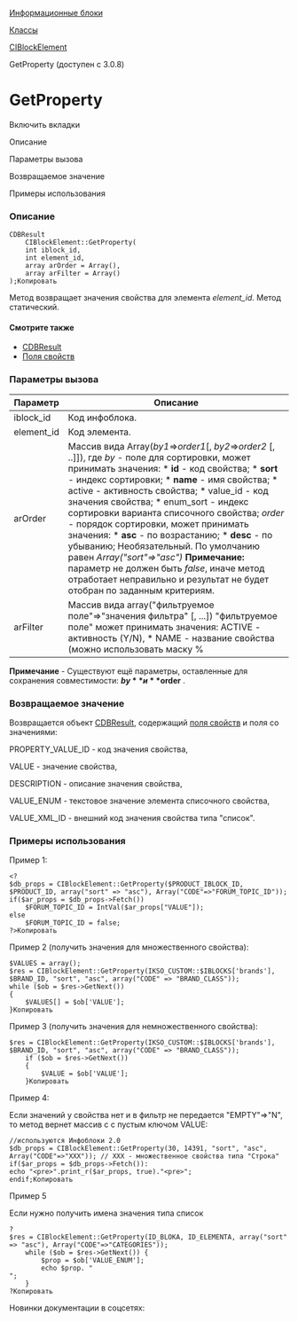 [Информационные блоки](/api_help/iblock/index.php)

[Классы](/api_help/iblock/classes/index.php)

[CIBlockElement](/api_help/iblock/classes/ciblockelement/index.php)

GetProperty (доступен с 3.0.8)

GetProperty
===========

Включить вкладки

Описание

Параметры вызова

Возвращаемое значение

Примеры использования

### Описание

```
CDBResult
	CIBlockElement::GetProperty(
	int iblock_id,
	int element_id,
	array arOrder = Array(),
	array arFilter = Array()
);Копировать
```

Метод возвращает значения свойства для элемента *element\_id*. Метод статический.

#### Смотрите также

* [CDBResult](/api_help/main/reference/cdbresult/index.php)
* [Поля свойств](/api_help/iblock/fields.php#fproperty)

### Параметры вызова

| Параметр | Описание |
| --- | --- |
| iblock\_id | Код инфоблока. |
| element\_id | Код элемента. |
| arOrder | Массив вида Array(*by1*=>*order1*[, *by2*=>*order2* [, ..]]), где *by* - поле для сортировки, может принимать значения:  * **id** - код свойства; * **sort** - индекс сортировки; * **name** - имя свойства; * active - активность свойства; * value\_id - код значения свойства; * enum\_sort - индекс сортировки варианта списочного свойства;  *order* - порядок сортировки, может принимать значения:  * **asc** - по возрастанию; * **desc** - по убыванию;  Необязательный. По умолчанию равен *Array("sort"=>"asc")*  **Примечание:** параметр не должен быть *false*, иначе метод отработает неправильно и результат не будет отобран по заданным критериям. |
| arFilter | Массив вида array("фильтруемое поле"=>"значения фильтра" [, ...]) "фильтруемое поле" может принимать значения: ACTIVE - активность (Y/N),    * NAME - название свойства (можно использовать маску %|\_), * ID - код свойства, * ACTIVE - активность (Y|N), * SEARCHABLE - участвует в поиске или нет (Y|N), * PROPERTY\_TYPE - тип свойства, * CODE - символьный код свойства, * EMPTY - пустота свойства (Y|N).  Не обязательный параметр, по умолчанию равен array(). |

**Примечание** - Существуют ещё параметры, оставленные для сохранения совместимости: **$by** и **$order** .

### Возвращаемое значение

Возвращается объект [CDBResult](/api_help/main/reference/cdbresult/index.php), содержащий [поля свойств](/api_help/iblock/fields.php#fproperty) и поля со значениями:

  
PROPERTY\_VALUE\_ID - код значения свойства,
  
VALUE - значение свойства,
  
DESCRIPTION - описание значения свойства,
  
VALUE\_ENUM - текстовое значение элемента списочного свойства,
  
VALUE\_XML\_ID - внешний код значения свойства типа "список".

### Примеры использования

Пример 1:

```
<?
$db_props = CIBlockElement::GetProperty($PRODUCT_IBLOCK_ID, $PRODUCT_ID, array("sort" => "asc"), Array("CODE"=>"FORUM_TOPIC_ID"));
if($ar_props = $db_props->Fetch())
	$FORUM_TOPIC_ID = IntVal($ar_props["VALUE"]);
else
	$FORUM_TOPIC_ID = false;
?>Копировать
```

Пример 2 (получить значения для множественного свойства):

```
$VALUES = array();
$res = CIBlockElement::GetProperty(IKSO_CUSTOM::$IBLOCKS['brands'], $BRAND_ID, "sort", "asc", array("CODE" => "BRAND_CLASS"));
while ($ob = $res->GetNext())
{
	$VALUES[] = $ob['VALUE'];
}Копировать
```

Пример 3 (получить значения для немножественного свойства):

```
$res = CIBlockElement::GetProperty(IKSO_CUSTOM::$IBLOCKS['brands'], $BRAND_ID, "sort", "asc", array("CODE" => "BRAND_CLASS"));
	if ($ob = $res->GetNext())
	{
		$VALUE = $ob['VALUE'];
	}Копировать
```

Пример 4:

Если значений у свойства нет и в фильтр не передается "EMPTY"=>"N", то метод вернет массив с с пустым ключом VALUE:

```
//используются Инфоблоки 2.0
$db_props = CIBlockElement::GetProperty(30, 14391, "sort", "asc", Array("CODE"=>"XXX")); // XXX - множественное свойства типа "Строка"
if($ar_props = $db_props->Fetch()):
echo "<pre>".print_r($ar_props, true)."<pre>";
endif;Копировать
```

Пример 5

Если нужно получить имена значения типа список

```
?
$res = CIBlockElement::GetProperty(ID_BLOKA, ID_ELEMENTA, array("sort" => "asc"), Array("CODE"=>"CATEGORIES"));
	while ($ob = $res->GetNext()) {
		$prop = $ob['VALUE_ENUM'];
		echo $prop. "
";    
	}
?Копировать
```

Новинки документации в соцсетях: